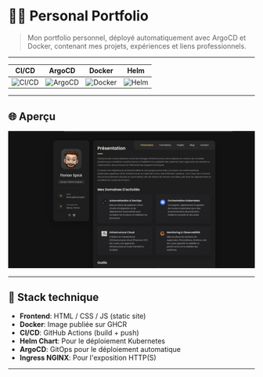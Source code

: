 # 🧑‍💻 Personal Portfolio

> Mon portfolio personnel, déployé automatiquement avec ArgoCD et Docker, contenant mes projets, expériences et liens professionnels.

---

| CI/CD | ArgoCD | Docker | Helm |
|-------|--------|--------|------|
| ![CI/CD](https://github.com/florianspk/personal-portfolio/actions/workflows/ci.yaml/badge.svg) | ![ArgoCD](https://argocd-badge.wheezy.fr/api/badge?name=argocd-prd&revision=true&showAppName=true) | ![Docker](https://img.shields.io/badge/image-latest-blue?logo=docker) | ![Helm](https://img.shields.io/badge/helm-latest-informational?logo=helm) |

---

## 🌐 Aperçu

[![Portfolio Preview](./assets/preview.png)](https://florianspk.fr)


---

## 🚀 Stack technique

- **Frontend**: HTML / CSS / JS (static site)
- **Docker**: Image publiée sur GHCR
- **CI/CD**: GitHub Actions (build + push)
- **Helm Chart**: Pour le déploiement Kubernetes
- **ArgoCD**: GitOps pour le déploiement automatique
- **Ingress NGINX**: Pour l'exposition HTTP(S)

---
